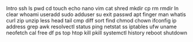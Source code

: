  Intro
ssh
ls
 pwd
 cd
touch
 echo
 nano
vim
cat
 shred
 mkdir
cp
 rm
rmdir
ln
clear
 whoami
 useradd
sudo
 adduser
su
exit
passwd
 apt
finger
 man
whatis
curl
zip
unzip
less
head
tail
cmp
diff
sort
find
 chmod
 chown
 ifconfig
ip address
grep
awk
resolvectl status
 ping
netstat
 ss
 iptables
 ufw
uname
 neofetch
cal
free
df
ps
top
 htop
 kill
pkill
 systemctl
 history
 reboot
 shutdown